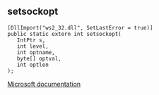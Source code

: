 ## setsockopt

```
[DllImport("ws2_32.dll", SetLastError = true)]
public static extern int setsockopt(
   IntPtr s,
   int level,
   int optname,
   byte[] optval,
   int optlen
);
```

[Microsoft documentation](https://docs.microsoft.com/en-us/windows/win32/api/winsock/nf-winsock-setsockopt)

